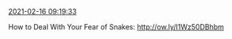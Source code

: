 [2021-02-16 09:19:33](https://mstdn.social/@hill_wanderer/105740184693386978)

How to Deal With Your Fear of Snakes: <a href="http://ow.ly/I1Wz50DBhbm" target="_blank" rel="nofollow noopener noreferrer" translate="no">http://<span class="">ow.ly/I1Wz50DBhbm</a>